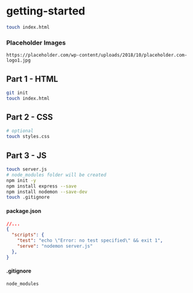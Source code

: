 # getting-started
```bash
touch index.html
```

### Placeholder Images
```
https://placeholder.com/wp-content/uploads/2018/10/placeholder.com-logo1.jpg
```

## Part 1 - HTML
```bash
git init
touch index.html
```

## Part 2 - CSS
```bash
# optional
touch styles.css
```

## Part 3 - JS
```bash
touch server.js
# node_modules folder will be created
npm init -y
npm install express --save
npm install nodemon --save-dev
touch .gitignore

```
#### package.json
```json
//...
{
  "scripts": {
    "test": "echo \"Error: no test specified\" && exit 1",
    "serve": "nodemon server.js"
  },
}
```
#### .gitignore
```
node_modules
```